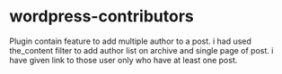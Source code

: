 # wordpress-contributors
Plugin contain feature to add multiple author to a post. 
i had used the_content filter to add author list on archive and single page of post.
i have given link to those user only who have at least one post.


